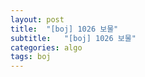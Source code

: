 ```yaml
---
layout: post
title:  "[boj] 1026 보물"
subtitle:   "[boj] 1026 보물"
categories: algo
tags: boj
---
```



```cpp

```